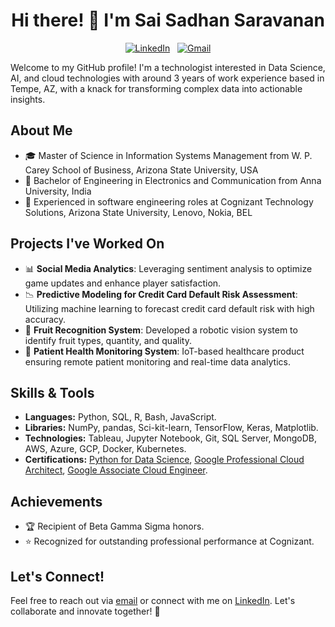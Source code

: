 <h1 align="center">Hi there! 👋 I'm Sai Sadhan Saravanan</h1>

<p align="center">
  <a href="https://www.linkedin.com/in/saisadhan/"><img src="https://img.shields.io/badge/LinkedIn--_.svg?style=social&logo=linkedin" alt="LinkedIn"></a>&nbsp;&nbsp;
  <a href="mailto:saisadhan98@gmail.com"><img src="https://img.shields.io/badge/Gmail--_.svg?style=social&logo=gmail" alt="Gmail"></a>
</p>

Welcome to my GitHub profile! I'm a technologist interested in Data Science, AI, and cloud technologies with around 3 years of work experience based in Tempe, AZ, with a knack for transforming complex data into actionable insights.

## About Me
- 🎓 Master of Science in Information Systems Management from W. P. Carey School of Business, Arizona State University, USA
- 🚀 Bachelor of Engineering in Electronics and Communication from Anna University, India
- 💼 Experienced in software engineering roles at Cognizant Technology Solutions, Arizona State University, Lenovo, Nokia, BEL

## Projects I've Worked On
- 📊 **Social Media Analytics**: Leveraging sentiment analysis to optimize game updates and enhance player satisfaction.
- 📉 **Predictive Modeling for Credit Card Default Risk Assessment**: Utilizing machine learning to forecast credit card default risk with high accuracy.
- 🍎 **Fruit Recognition System**: Developed a robotic vision system to identify fruit types, quantity, and quality.
- 🏥 **Patient Health Monitoring System**: IoT-based healthcare product ensuring remote patient monitoring and real-time data analytics.

## Skills & Tools
- **Languages:** Python, SQL, R, Bash, JavaScript.
- **Libraries:** NumPy, pandas, Sci-kit-learn, TensorFlow, Keras, Matplotlib.
- **Technologies:** Tableau, Jupyter Notebook, Git, SQL Server, MongoDB, AWS, Azure, GCP, Docker, Kubernetes.
- **Certifications:** [Python for Data Science](), [Google Professional Cloud Architect](), [Google Associate Cloud Engineer]().

## Achievements
- 🏆 Recipient of Beta Gamma Sigma honors.
- ⭐ Recognized for outstanding professional performance at Cognizant.

## Let's Connect!
Feel free to reach out via [email](mailto:saisadhan98@gmail.com) or connect with me on [LinkedIn](https://www.linkedin.com/in/saisadhan/). Let's collaborate and innovate together! 🚀
